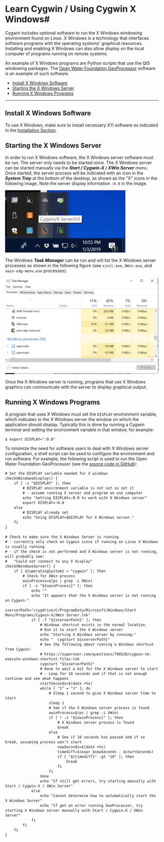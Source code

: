 # Learn Cygwin / Using Cygwin X Windows#

Cygwin includes optional software to run the X Windows windowing environment found on Linux.
X Windows is a technology that interfaces software programs with the operating systems' graphical resources.
Installing and enabling X Windows can also allow display on the local computer of
programs running on remote systems.

An example of X Windows programs are Python scripts that use the Qt5 windowing packages.
The [Open Water Foundation GeoProcessor](http://learn.openwaterfoundation.org/owf-app-geoprocessor-python-doc-user/)
software is an example of such software.

*   [Install X Windows Software](#install-x-windows-software)
*   [Starting the X Windows Server](#starting-the-x-windows-server)
*   [Running X Windows Programs](#running-x-windows-programs)

-------------------

## Install X Windows Software ##

To use X Windows, make sure to install necessary X11 software as indicated in the
[Installation Section](../install/install#cygwin-packages-to-install).

## Starting the X Windows Server ##

In order to run X Windows software, the X Windows server software must be run.
The server only needs to be started once.
The X Windows server can be started manually via the ***Start / Cygwin-X / XWin Server*** menu.
Once started, the server process will be indicated with an icon in the ***System Tray*** at the bottom of the desktop,
as shown as the "X" icons in the following image.  Note the server display information `:0.0` in the image.

![System Tray](images/tray-programs.png)

The Windows ***Task Manager*** can be run and will list the X Windows server processes as shown in the
following figure (see `xinit.exe`, `XWin.exe`, and `xwin-xdg-menu.exe` processes).

![Task Manager](images/task-manager.png)

Once the X Windows server is running,
programs that use X Windows graphics can communicate with the server to display graphical output.

## Running X Windows Programs ##

A program that uses X Windows must set the `DISPLAY` environment variable,
which indicates to the X Windows server the window on which the application should display.
Typically this is done by running a Cygwin terminal and setting the environment variable in that window,
for example:

```
$ export DISPLAY=":0.0"
```

To minimize the need for software users to deal with X Windows server configuration,
a shell script can be used to configure the environment and run software.
For example, the following script is used to run the Open Water Foundation GeoProcessor
(see the [source code in GitHub](https://github.com/OpenWaterFoundation/owf-app-geoprocessor-python/blob/master/scripts/gp)):

```
# Set the DISPLAY variable needed for X windows
checkXWindowsDisplay() {
    if [ -z "$DISPLAY" ]; then
        # DISPLAY environment variable is not set so set it
        # - assume running X server and program on one computer
        echo "Setting DISPLAY=:0.0 to work with X Windows server"
        export DISPLAY=:0.0
    else
        # DISPLAY already set
        echo "Using DISPLAY=$DISPLAY for X Windows server."
    fi
}

# Check to make sure the X Windows Server is running
# - currently only check on Cygwin since if running on Linux X Windows is usually running
# - if the check is not performed and X Windows server is not running, will probably see:
#   "Could not connect to any X display"
checkXWindowsServer() {
    if [ ${operatingSystem} = "cygwin" ]; then
        # Check for XWin process
        xwinProcess=$(ps | grep -i XWin)
        if [ -z "${xwinProcess}" ]; then
            echo ""
            echo "It appears that the X Windows server is not running on Cygwin."
            xserverPath="/cygdrive/C/ProgramData/Microsoft/Windows/Start Menu/Programs/Cygwin-X/XWin Server.lnk"
            if [ -f "${xserverPath}" ]; then
                # Windows shortcut exists in the normal location.
                # Run it to start the X Windows server
                echo "Starting X Windows server by running:"
                echo "  cygstart ${xserverPath}"
                # See the following about running a Windows shortcut from Cygwin:
                # https://superuser.com/questions/790128/cygwin-to-execute-windows-shortcut-files-lnk
                cygstart "${xserverPath}"
                # Have to wait a bit for the X Windows server to start
                # - Loop for 10 seconds and if that is not enough continue and see what happens
                startSeconds=$(date +%s)
                while [ "1" = "1" ]; do
                    # Sleep 1 second to give X Windows server time to start
                    sleep 1
                    # See if the X Windows server process is found
                    xwinProcess=$(ps | grep -i XWin)
                    if [ ! -z "${xwinProcess}" ]; then
                        # X Windows server process is found
                        break
                    else
                        # See if 10 seconds has passed and if so break, assuming process won't start
                        nowSeconds=$(date +%s)
                        timediff=$(expr $nowSeconds - $startSeconds)
                        if [ "${timediff}" -gt "10" ]; then
                            break
                        fi
                    fi
                done
                echo "If still get errors, try starting manually with Start / Cygwin-X / XWin Server"
            else
                echo "Cannot determine how to automatically start the X Windows Server"
                echo "If get an error running GeoProcessor, try starting X Windows server manually with Start / Cygwin-X / XWin Server"
            fi
        fi
    fi
}
```
